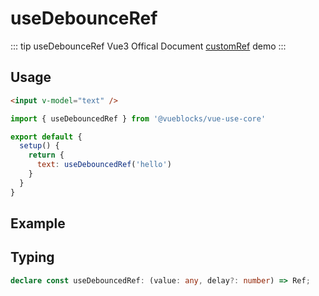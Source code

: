 # useDebounceRef

::: tip useDebounceRef
Vue3 Offical Document [customRef](https://v3.cn.vuejs.org/api/refs-api.html#customref) demo
:::

## Usage

```html
<input v-model="text" />
```

```js
import { useDebouncedRef } from '@vueblocks/vue-use-core'

export default {
  setup() {
    return {
      text: useDebouncedRef('hello')
    }
  }
}
```

## Example

<UseDeounceRef />

## Typing

```ts
declare const useDebouncedRef: (value: any, delay?: number) => Ref;
```
